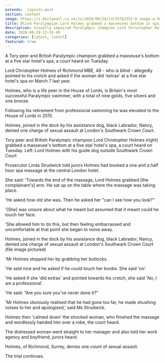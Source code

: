 ```yaml
---
extends: _layouts.post
section: content
image: https://i.dailymail.co.uk/1s/2020/09/29/13/33762352-0-image-a-26_1601381063291.jpg 
title: Blind Paralympian Lord Holmes grabbed a masseuses bottom in spa of five star hotel, trial hears  
description: Visually impaired Paralympic champion Lord Christopher Holmes denied one charge of sexual assault at a five star hotels spa at Londons Southwark Crown Court. 
date: 2020-09-29-13-55-49 
categories: [latest, latest] 
featured: true 
--- 
```

A Tory peer and British Paralympic champion grabbed a masseuse's bottom at a five star hotel's spa, a court heard on Tuesday.

Lord Christopher Holmes of Richmond MBE, 48 - who is blind - allegedly pointed to his crotch and asked if the woman did 'extras' at a five star hotel's spa on March 7 last year.

Holmes, who is a life peer in the House of Lords, is Britain's most successful Paralympic swimmer, with a total of nine golds, five silvers and one bronze.

Following his retirement from professional swimming he was elevated to the House of Lords in 2015.

Holmes, joined in the dock by his assistance dog, black Labrador, Nancy, denied one charge of sexual assault at London's Southwark Crown Court.

Tory peer and British Paralympic champion Lord Christopher Holmes (right) grabbed a masseuse's bottom at a five star hotel's spa, a court heard on Tuesday. Left: Lord Holmes with his guide dog outside Southwark Crown Court

Prosecutor Linda Strudwick told jurors Holmes had booked a one and a half hour spa massage at the central London hotel.

She said: 'Towards the end of the massage, Lord Holmes grabbed [the complainant's] arm. He sat up on the table where the massage was taking place.

'He asked how old she was. Then he asked her "can I see how you look?"

'[She] was unsure about what he meant but assumed that it meant could he touch her face.

'She allowed him to do this, but then feeling embarrassed and uncomfortable at that point she began to move away.

Holmes, joined in the dock by his assistance dog, black Labrador, Nancy, denied one charge of sexual assault at London's Southwark Crown Court (file image pictured)

'Mr Holmes stopped her by grabbing her buttocks.

'He said nice and he asked if he could touch her boobs. She said 'no'.

'He asked if she 'did extras' and pointed towards his crotch, she said 'No, I am a professional'.

'He said: "Are you sure you've never done it?"

'Mr Holmes obviously realised that he had gone too far, he made shushing noises to her and apologised,' said Ms Strudwick.

Holmes then 'calmed down' the shocked woman, who finished the massage and wordlessly handed him over a robe, the court heard.

The distressed woman went straight to her manager and also told her work agency and boyfriend, jurors heard.

Holmes, of Richmond, Surrey, denies one count of sexual assault.

The trial continues.

